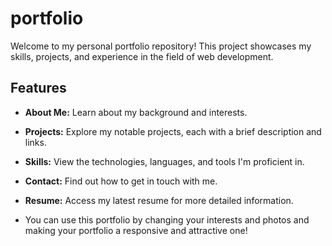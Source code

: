 # portfolio
Welcome to my personal portfolio repository! This project showcases my skills, projects, and experience in the field of web development.

## Features

- **About Me:** Learn about my background and interests.
- **Projects:** Explore my notable projects, each with a brief description and links.
- **Skills:** View the technologies, languages, and tools I'm proficient in.
- **Contact:** Find out how to get in touch with me.
- **Resume:** Access my latest resume for more detailed information.

- You can use this portfolio by changing your interests and photos and making your portfolio a responsive and attractive one! 
